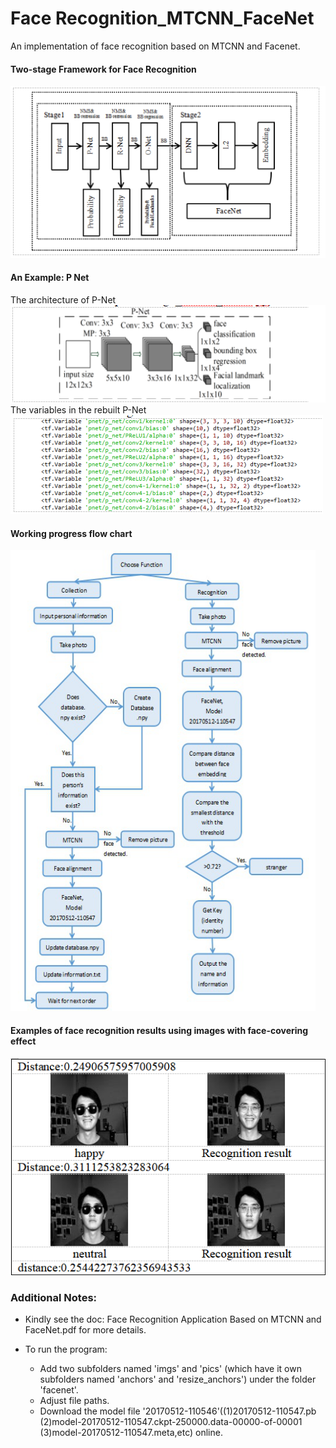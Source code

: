 # Face Recognition_MTCNN_FaceNet
An implementation of face recognition based on MTCNN and Facenet.
#### Two-stage Framework for Face Recognition
![](https://github.com/NorahCC/Face_Recognition_MTCNN_FaceNet/blob/master/img/Two-stage%20framework%20for%20face%20recognition.png)
#### An Example: P Net
The architecture of P-Net <br>
![](https://github.com/NorahCC/Face_Recognition_MTCNN_FaceNet/blob/master/img/The%20architecture%20of%20P-Net.png) <br>
The variables in the rebuilt P-Net <br>
![](https://github.com/NorahCC/Face_Recognition_MTCNN_FaceNet/blob/master/img/The%20variables%20in%20the%20rebuilt%20P-Net.png)
#### Working progress flow chart
![](https://github.com/NorahCC/Face_Recognition_MTCNN_FaceNet/blob/master/img/Working%20progress%20flow%20chart.png)
#### Examples of face recognition results using images with face-covering effect
![](https://github.com/NorahCC/Face_Recognition_MTCNN_FaceNet/blob/master/img/Examples%20of%20face%20recognition%20results%20using%20images%20with%20face-covering%20effect.png)
### Additional Notes:
* Kindly see the doc: Face Recognition Application Based on MTCNN and FaceNet.pdf for more details. <br>

* To run the program: <br>
  * Add two subfolders named 'imgs' and 'pics' (which have it own subfolders named 'anchors' and 'resize_anchors') under the folder 'facenet'. <br>
  * Adjust file paths. <br>
  * Download the model file '20170512-110546'((1)20170512-110547.pb (2)model-20170512-110547.ckpt-250000.data-00000-of-00001 (3)model-20170512-110547.meta,etc) online.
